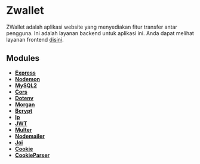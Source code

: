 # Zwallet

ZWallet adalah aplikasi website yang menyediakan fitur transfer antar pengguna. Ini adalah layanan backend untuk aplikasi ini. Anda dapat melihat layanan frontend [disini](https://github.com/nevalenaginda/Frontend-Zwallet).

## Modules

- **[Express](https://expressjs.com/)**
- **[Nodemon](https://www.npmjs.com/package/nodemon)**
- **[MySQL2](https://www.npmjs.com/package/mysql2)**
- **[Cors](https://www.npmjs.com/package/cors)**
- **[Dotenv](https://www.npmjs.com/package/dotenv)**
- **[Morgan](https://www.npmjs.com/package/morgan)**
- **[Bcrypt](https://www.npmjs.com/package/bcrypt)**
- **[Ip](https://www.npmjs.com/package/ip)**
- **[JWT](https://www.npmjs.com/package/jsonwebtoken)**
- **[Multer](https://www.npmjs.com/package/multer)**
- **[Nodemailer](https://www.npmjs.com/package/nodemailer)**
- **[Joi](https://www.npmjs.com/package/joi)**
- **[Cookie](https://www.npmjs.com/package/cookie)**
- **[CookieParser](https://www.npmjs.com/package/cookie-parser)**



